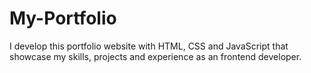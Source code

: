 # My-Portfolio
I develop this portfolio website with HTML, CSS and JavaScript that showcase my skills, projects and experience as an frontend developer.
